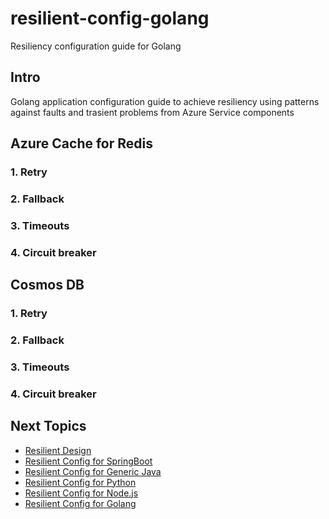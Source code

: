 # resilient-config-golang
Resiliency configuration guide for Golang

## Intro

Golang application configuration guide to achieve resiliency using patterns against faults and trasient problems from Azure Service components

## Azure Cache for Redis

### 1. Retry 


### 2. Fallback 


### 3. Timeouts 


### 4. Circuit breaker 


## Cosmos DB

### 1. Retry 


### 2. Fallback 


### 3. Timeouts 


### 4. Circuit breaker 


## Next Topics

- [Resilient Design](REAMD.md)
- [Resilient Config for SpringBoot](resilient-config-spring-boot.md)
- [Resilient Config for Generic Java](resilient-config-generic-java.md)
- [Resilient Config for Python](resilient-config-python.md)
- [Resilient Config for Node.js](resilient-config-nodejs.md)
- [Resilient Config for Golang](resilient-config-golang.md)

